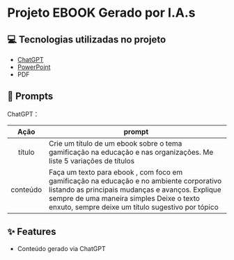 # Projeto EBOOK Gerado por I.A.s

## 💻 Tecnologias utilizadas no projeto

- [ChatGPT](https://chat.openai.com/) 
- [PowerPoint](https://www.microsoft.com/en/microsoft-365/powerpoint)
- PDF

## 🧠 Prompts


ChatGPT：

|   Ação   | prompt                                                                                                                                                                                                                                                                         |
| :------: | ------------------------------------------------------------------------------------------------------------------------------------------------------------------------------------------------------------------------------------------------------------------------------ |
|  título  | Crie um título de um ebook sobre o tema gamificação na educação e nas organizações. Me liste 5 variações de títulos                                                       |
| conteúdo | Faça um texto para ebook , com foco em gamificação na educação e no ambiente corporativo listando as principais mudanças e avanços. Explique sempre de uma maneira simples Deixe o texto enxuto, sempre deixe um título sugestivo por tópico |

## ✨ Features

- Conteúdo gerado via ChatGPT
